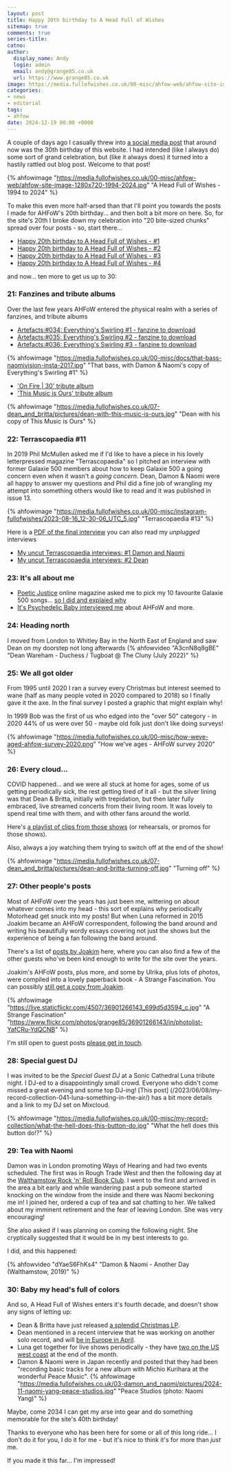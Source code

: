 ```yaml
---
layout: post
title: Happy 30th birthday to A Head Full of Wishes
sitemap: true
comments: true
series-title:
catno:
author:
  display_name: Andy
  login: admin
  email: andy@grange85.co.uk
  url: https://www.grange85.co.uk
image: https://media.fullofwishes.co.uk/00-misc/ahfow-web/ahfow-site-image-1280x720-1994-2024.jpg
categories:
- news
- editorial
tags:
- ahfow
date: 2024-12-19 00:00 +0000
---
```

A couple of days ago I casually threw into [a social media post](https://bsky.app/profile/did:plc:3zd24yzhk54uxdb53wvfjidu/post/3ldhiz33c2225) that around now was the 30th birthday of this website. I had intended (like I always do) some sort of grand celebration, but (like it always does) it turned into a hastily rattled out blog post. Welcome to that post!

{% ahfowimage "https://media.fullofwishes.co.uk/00-misc/ahfow-web/ahfow-site-image-1280x720-1994-2024.jpg" "A Head Full of Wishes - 1994 to 2024" %}

To make this even more half-arsed than that I'll point you towards the posts I made for AHFoW's 20th birthday... and then bolt a bit more on here. So, for the site's 20th I broke down my celebration into "20 bite-sized chunks" spread over four posts - so, start there...

 - [Happy 20th birthday to A Head Full of Wishes - #1](/2014/12/04/happy-20th-birthday-head-full-wishes-1/)
 - [Happy 20th birthday to A Head Full of Wishes - #2](/2014/12/07/happy-20th-birthday-head-full-wishes-2/)
 - [Happy 20th birthday to A Head Full of Wishes - #3](/2014/12/10/happy-20th-birthday-head-full-wishes-3/)
 - [Happy 20th birthday to A Head Full of Wishes - #4](/2014/12/13/happy-20th-birthday-head-full-wishes-4/)

and now... ten more to get us up to 30:

### 21: Fanzines and tribute albums
Over the last few years AHFoW entered the physical realm with a series of fanzines, and tribute albums
 - [Artefacts:#034: Everything's Swirling #1 - fanzine to download](/2021/06/04/artefacts-034-everything-s-swirling-1-fanzine-to-download/)
 - [Artefacts:#035: Everything's Swirling #2 - fanzine to download](/2023/04/05/artefacts-035-everything-s-swirling-2-fanzine-to-download/)
 - [Artefacts:#036: Everything's Swirling #3 - fanzine to download](/2023/10/11/artefacts-036-everything-s-swirling-3-fanzine-to-download/)

{% ahfowimage "https://media.fullofwishes.co.uk/00-misc/docs/that-bass-naomivision-insta-2017.jpg" "That bass, with Damon & Naomi's copy of Everything's Swirling #1" %}

 - ['On Fire \| 30' tribute album](https://aheadfullofwishes.bandcamp.com/album/on-fire-30)
 - ['This Music is Ours' tribute album](https://aheadfullofwishes.bandcamp.com/album/this-music-is-ours)

{% ahfowimage "https://media.fullofwishes.co.uk/07-dean_and_britta/pictures/dean-with-this-music-is-ours.jpg" "Dean with his copy of This Music is Ours" %}


### 22: Terrascopaedia #11
In 2019 Phil McMullen asked me if I'd like to have a piece in his lovely letterpressed magazine "Terrascopaedia" so I pitched an interview with former Galaxie 500 members about how to keep Galaxie 500 a going concern even when it wasn't a _going concern_. Dean, Damon & Naomi were all happy to answer my questions and Phil did a fine job of wrangling my attempt into something others would like to read and it was published in issue 13.

{% ahfowimage "https://media.fullofwishes.co.uk/00-misc/instagram-fullofwishes/2023-08-16_12-30-06_UTC_5.jpg" "Terrascopaedia #13" %}

Here is a [PDF of the final interview](https://media.fullofwishes.co.uk/01-galaxie_500/docs/galaxie-500-terrascopaedia-13.pdf) you can also read my _unplugged_ interviews

 - [My uncut Terrascopaedia interviews: #1 Damon and Naomi](/2024/05/01/my-uncut-terrascopaedia-interviews-1-damon-and-naomi/)
 - [My uncut Terrascopaedia interviews: #2 Dean](/2024/05/03/my-uncut-terrascopaedia-interviews-2-dean/)


### 23: It's all about me
 - [Poetic Justice](https://poeticjusticemagazine.com) online magazine asked me to pick my 10 favourite Galaxie 500 songs... [so I did and explaied why](https://poeticjusticemagazine.com/2022/10/04/a-head-full-of-wishes-top-10-galaxie-500-songs/)
 - [It's Psychedelic Baby interviewed me](https://www.psychedelicbabymag.com/2017/12/an-interview-with-andy-aldridge.html) about AHFoW and more.

### 24: Heading north
I moved from London to Whitley Bay in the North East of England and saw Dean on my doorstep not long afterwards
{% ahfowvideo "A3cnN8q8gBE" "Dean Wareham - Duchess / Tugboat @ The Cluny (July 2022)" %}

### 25: We all got older
From 1995 until 2020 I ran a survey every Christmas but interest seemed to wane (half as many people voted in 2020 compared to 2018) so I finally gave it the axe. In the final survey I posted a graphic that might explain why!

In 1999 Bob was the first of us who edged into the "over 50" category - in 2020 44% of us were over 50 - maybe old folk just don't like doing surveys!

{% ahfowimage "https://media.fullofwishes.co.uk/00-misc/how-weve-aged-ahfow-survey-2020.png" "How we've ages - AHFoW survey 2020" %}

### 26: Every cloud...
COVID happened... and we were all stuck at home for ages, some of us getting periodically sick, the rest getting tired of it all - but the silver lining was that Dean & Britta, initially with trepidation, but then later fully embraced, live streamed concerts from their living room. It was lovely to spend real time with them, and with other fans around the world. 

Here's [a playlist of clips from those shows](https://www.youtube.com/playlist?list=PLVUlJ8-T7PGaHT7kFoKYnihyXtiugNoh-) (or rehearsals, or promos for those shows).

Also, always a joy watching them trying to switch off at the end of the show!

{% ahfowimage "https://media.fullofwishes.co.uk/07-dean_and_britta/pictures/dean-and-britta-turning-off.jpg" "Turning off" %}


### 27: Other people's posts
Most of AHFoW over the years has just been me, wittering on about whatever comes into my head - this sort of explains why periodically Motorhead get snuck into my posts! But when Luna reformed in 2015 Joakim became an AHFoW correspondent, following the band around and writing his beautifully wordy essays covering not just the shows but the experience of being a fan following the band around.

There's a list of [posts by Joakim](/authors/) here, where you can also find a few of the other guests who've been kind enough to write for the site over the years.

Joakim's AHFoW posts, plus more, and some by Ulrika, plus lots of photos, were compiled into a lovely paperback book - A Strange Fascination. You can possibly [still get a copy from Joakim](https://www.facebook.com/astrangefascination/).

{% ahfowimage "https://live.staticflickr.com/4507/36901266143_699d5d3594_c.jpg" "A Strange Fascination" "https://www.flickr.com/photos/grange85/36901266143/in/photolist-YafCRu-YdQCNB" %}

I'm still open to guest posts [please get in touch](/about/).

### 28: Special guest DJ
I was invited to be the _Special Guest DJ_ at a Sonic Cathedral Luna tribute night. I DJ-ed to a disappointingly small crowd. Everyone who didn't come missed a great evening and some top DJ-ing! [This post] (/2023/06/08/my-record-collection-041-luna-something-in-the-air/) has a bit more details and a link to my DJ set on Mixcloud.

{% ahfowimage "https://media.fullofwishes.co.uk/00-misc/my-record-collection/what-the-hell-does-this-button-do.jpg" "What the hell does this button do!?" %}

### 29: Tea with Naomi
Damon was in London promoting Ways of Hearing and had two events scheduled. The first was in Rough Trade West and then the following day at the [Walthamstow Rock 'n' Roll Book Club](). I went to the first and arrived in the area a bit early and while wandering past a pub someone started knocking on the window from the inside and there was Naomi beckoning me in! I joined her, ordered a cup of tea and sat chatting to her. We talked about my imminent retirement and the fear of leaving London. She was very encouraging! 

She also asked if I was planning on coming the following night. She cryptically suggested that it would be in my best interests to go.

I did, and this happened:

{% ahfowvideo "dYaeS6FhKs4" "Damon & Naomi - Another Day (Walthamstow, 2019)" %}

### 30: Baby my head's full of colors
And so, A Head Full of Wishes enters it's fourth decade, and doesn't show any signs of letting up:

- Dean & Britta have just released [a splendid Christmas LP](/2024/12/02/my-record-collection-r11-dean-britta-sonic-boom-a-peace-of-us/).
- Dean mentioned in a recent interview that he was working on another solo record, and will [be in Europe in April](/database/dean-and-britta/shows/2025/).
- Luna get together for live shows periodically - they have [two on the US west coast](/database/luna/shows/2024/) at the end of the month.
- Damon & Naomi were in Japan recently and posted that they had been "recording basic tracks for a new album with Michio Kurihara at the wonderful Peace Music".
{% ahfowimage "https://media.fullofwishes.co.uk/03-damon_and_naomi/pictures/2024-11-naomi-yang-peace-studios.jpg" "Peace Studios (photo: Naomi Yang)" %}

Maybe, come 2034 I can get my arse into gear and do something memorable for the site's 40th birthday! 

Thanks to everyone who has been here for some or all of this long ride... I don't do it for you, I do it for me - but it's nice to think it's for more than _just_ me. 

If you made it this far... I'm impressed!
